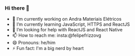 ### Hi there 👋

- 🔭 I’m currently working on Andra Materiais Elétricos
- 🌱 I’m currently learning JavaScript, HTTPS and ReactJS
- 🤔 I’m looking for help with ReactJS and React Native
- 📫 How to reach me: insta:@felipefrizzovg
- 😄 Pronouns: he/him
- ⚡ Fun fact: I'm a big nerd by heart
